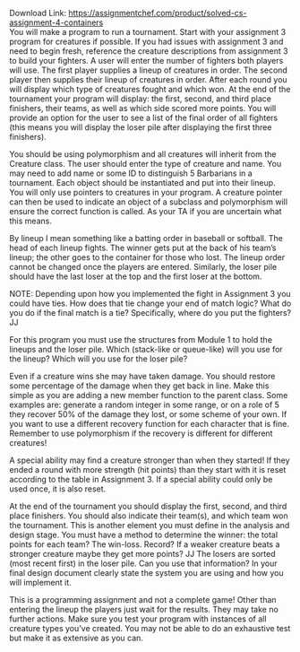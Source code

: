 Download Link: https://assignmentchef.com/product/solved-cs-assignment-4-containers
<br>
You will make a program to run a tournament.  Start with your assignment 3 program for creatures if possible.  If you had issues with assignment 3 and need to begin fresh, reference the creature descriptions from assignment 3 to build your fighters.  A user will enter the number of fighters both players will use.  The first player supplies a lineup of creatures in order.  The second player then supplies their lineup of creatures in order. After each round you will display which type of creatures fought and which won.   At the end of the tournament your program will display: the first, second, and third place finishers, their teams, as well as which side scored more points.  You will provide an option for the user to see a list of the final order of all fighters (this means you will display the loser pile after displaying the first three finishers).




You should be using polymorphism and all creatures will inherit from the Creature class.  The user should enter the type of creature and name.  You may need to add name or some ID to distinguish 5 Barbarians in a tournament.    Each object should be instantiated and put into their lineup.  You will only use pointers to creatures in your program.  A creature pointer can then be used to indicate an object of a subclass and polymorphism will ensure the correct function is called.  As your TA if you are uncertain what this means.

By lineup I mean something like a batting order in baseball or softball. The head of each lineup fights.  The winner gets put at the back of his team’s lineup; the other goes to the container for those who lost.  The lineup order cannot be changed once the players are entered.  Similarly, the loser pile should have the last loser at the top and the first loser at the bottom.

NOTE:  Depending upon how you implemented the fight in Assignment 3 you could have ties.  How does that tie change your end of match logic?  What do you do if the final match is a tie?  Specifically, where do you put the fighters? JJ

For this program you must use the structures from Module 1 to hold the lineups and the loser pile. Which (stack-like or queue-like) will you use for the lineup?  Which will you use for the loser pile?

Even if a creature wins she may have taken damage.  You should restore some percentage of the damage when they get back in line. Make this simple as you are adding a new member function to the parent class.  Some examples are: generate a random integer in some range, or on a role of 5 they recover 50% of the damage they lost, or some scheme of your own.   If you want to use a different recovery function for each character that is fine.  Remember to use polymorphism if the recovery is different for different creatures!

A special ability may find a creature stronger than when they started!  If they ended a round with more strength (hit points) than they start with it is reset according to the table in Assignment 3.  If a special ability could only be used once, it is also reset.

At the end of the tournament you should display the first, second, and third place finishers.  You should also indicate their team(s), and which team won the tournament.  This is another element you must define in the analysis and design stage. You must have a method to determine the winner:  the total points for each team?  The win-loss. Record?  If a weaker creature beats a stronger creature maybe they get more points? JJ  The losers are sorted (most recent first) in the loser pile.  Can you use that information?  In your final design document clearly state the system you are using and how you will implement it.

This is a programming assignment and not a complete game!  Other than entering the lineup the players just wait for the results.  They may take no further actions.  Make sure you test your program with instances of all creature types you’ve created. You may not be able to do an exhaustive test but make it as extensive as you can.